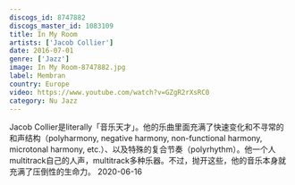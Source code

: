```yaml
---
discogs_id: 8747882
discogs_master_id: 1083109
title: In My Room
artists: ['Jacob Collier']
date: 2016-07-01
genre: ['Jazz']
image: In My Room-8747882.jpg
label: Membran
country: Europe
video: https://www.youtube.com/watch?v=GZgR2rXsRC0
category: Nu Jazz
---
```


Jacob Collier是literally「音乐天才」。他的乐曲里面充满了快速变化和不寻常的和声结构（polyharmony, negative harmony, non-functional harmony, microtonal harmony, etc.）、以及特殊的复合节奏（polyrhythm）。他一个人multitrack自己的人声，multitrack多种乐器。不过，抛开这些，他的音乐本身就充满了压倒性的生命力。
<time>2020-06-16</time>